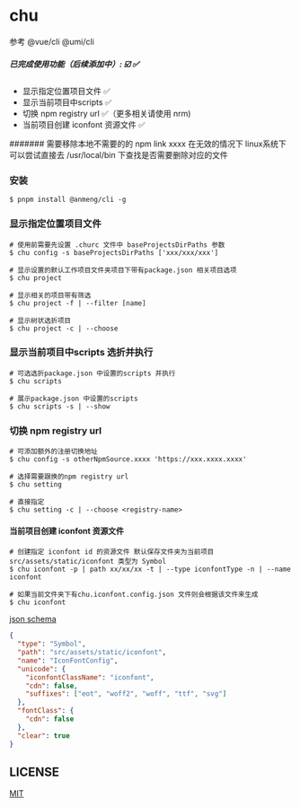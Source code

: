 # chu 

参考 @vue/cli @umi/cli
#####  已完成使用功能（后续添加中）:  ☑️ ✅

+ 显示指定位置项目文件 ✅
+ 显示当前项目中scripts ✅
+ 切换 npm registry url ✅（更多相关请使用 nrm)
+ 当前项目创建 iconfont 资源文件 ✅

#######
需要移除本地不需要的的 npm link xxxx 在无效的情况下  linux系统下可以尝试直接去 /usr/local/bin  下查找是否需要删除对应的文件

### 安装
```shell
$ pnpm install @anmeng/cli -g
```

### 显示指定位置项目文件
```shell
# 使用前需要先设置 .churc 文件中 baseProjectsDirPaths 参数
$ chu config -s baseProjectsDirPaths ['xxx/xxx/xxx']

# 显示设置的默认工作项目文件夹项目下带有package.json 相关项目选项
$ chu project 

# 显示相关的项目带有筛选
$ chu project -f | --filter [name]

# 显示树状选折项目
$ chu project -c | --choose
```

### 显示当前项目中scripts 选折并执行
```shell
# 可选选折package.json 中设置的scripts 并执行
$ chu scripts

# 展示package.json 中设置的scripts
$ chu scripts -s | --show
```

### 切换 npm registry url 
```shell
# 可添加额外的注册切换地址
$ chu config -s otherNpmSource.xxxx 'https://xxx.xxxx.xxxx'

# 选择需要跟换的npm registry url
$ chu setting 

# 直接指定
$ chu setting -c | --choose <registry-name>
```

#### 当前项目创建 iconfont 资源文件
```shell
# 创建指定 iconfont id 的资源文件 默认保存文件夹为当前项目 src/assets/static/iconfont 类型为 Symbol 
$ chu iconfont -p | path xx/xx/xx -t | --type iconfontType -n | --name iconfont

# 如果当前文件夹下有chu.iconfont.config.json 文件则会根据该文件来生成
$ chu iconfont
```

[json schema](./packages/chu/config/chu.iconfont.schema.json)

```json
{
  "type": "Symbol",
  "path": "src/assets/static/iconfont",
  "name": "IconFontConfig",
  "unicode": {
    "iconfontClassName": "iconfont",
    "cdn": false,
    "suffixes": ["eot", "woff2", "woff", "ttf", "svg"]
  },
  "fontClass": {
    "cdn": false
  },
  "clear": true
}
```

## LICENSE

[MIT](./LICENSE)
